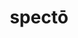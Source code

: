 ---
title: spectō
meaning: to watch
ch: [seven, mt, mt5thru7, ss, ss2]
pos: verb
inf: spectāre
secondppstem: spect
infend: āre
thirdpp: spectāvī
fourthpp: spectātus
conjugation: first
derivatives: specter, inspector
six: y
---